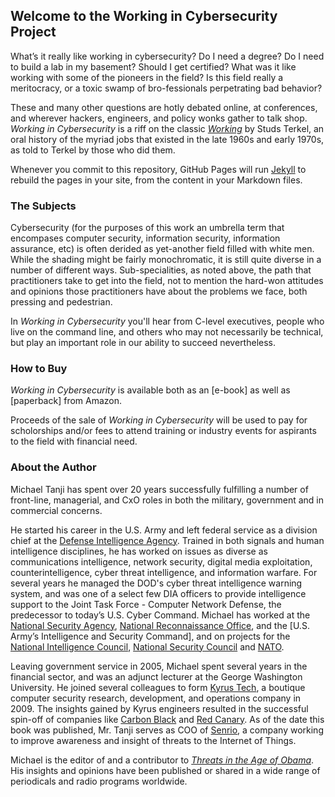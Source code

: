 ## Welcome to the Working in Cybersecurity Project

What’s it really like working in cybersecurity? Do I need a degree? Do I need to build a lab in my basement? Should I get certified? What was it like working with some of the pioneers in the field? Is this field really a meritocracy, or a toxic swamp of bro-fessionals perpetrating bad behavior? 

These and many other questions are hotly debated online, at conferences, and wherever hackers, engineers, and policy wonks gather to talk shop. _Working in Cybersecurity_ is a riff on the classic [_Working_](https://amzn.to/2MmWVXS) by Studs Terkel, an oral history of the myriad jobs that existed in the late 1960s and early 1970s, as told to Terkel by those who did them.

Whenever you commit to this repository, GitHub Pages will run [Jekyll](https://jekyllrb.com/) to rebuild the pages in your site, from the content in your Markdown files.

### The Subjects

Cybersecurity (for the purposes of this work an umbrella term that encompases computer security, information security, information assurance, etc) is often derided as yet-another field filled with white men. While the shading might be fairly monochromatic, it is still quite diverse in a number of different ways. Sub-specialities, as noted above, the path that practitioners take to get into the field, not to mention the hard-won attitudes and opinions those practitioners have about the problems we face, both pressing and pedestrian.

In _Working in Cybersecurity_ you'll hear from C-level executives, people who live on the command line, and others who may not necessarily be technical, but play an important role in our ability to succeed nevertheless.


### How to Buy

_Working in Cybersecurity_ is available both as an [e-book] as well as [paperback] from Amazon.

Proceeds of the sale of _Working in Cybersecurity_ will be used to pay for scholorships and/or fees to attend training or industry events for aspirants to the field with financial need.

### About the Author

Michael Tanji has spent over 20 years successfully fulfilling a number of front-line, managerial, and CxO roles in both the military, government and in commercial concerns.

He started his career in the U.S. Army and left federal service as a division chief at the [Defense Intelligence Agency](http://www.dia.mil/). Trained in both signals and human intelligence disciplines, he has worked on issues as diverse as communications intelligence, network security, digital media exploitation, counterintelligence, cyber threat intelligence, and information warfare. For several years he managed the DOD's cyber threat intelligence warning system, and was one of a select few DIA officers to provide intelligence support to the Joint Task Force - Computer Network Defense, the predecessor to today’s U.S. Cyber Command. Michael has worked at the [National Security Agency](https://www.nsa.gov/), [National Reconnaissance Office](http://www.nro.gov/), and the [U.S. Army’s Intelligence and Security Command], and on projects for the [National Intelligence Council](https://en.wikipedia.org/wiki/National_Intelligence_Council), [National Security Council](https://www.whitehouse.gov/nsc/) and [NATO](https://www.nato.int/).

Leaving government service in 2005, Michael spent several years in the financial sector, and was an adjunct lecturer at the George Washington University. He joined several colleagues to form [Kyrus Tech](https://www.kyrus-tech.com/), a boutique computer security research, development, and operations company in 2009. The insights gained by Kyrus engineers resulted in the successful spin-off of companies like [Carbon Black](https://www.carbonblack.com/) and [Red Canary](https://redcanary.com/). As of the date this book was published, Mr. Tanji serves as COO of [Senrio](https://senr.io/), a company working to improve awareness and insight of threats to the Internet of Things.

Michael is the editor of and a contributor to [_Threats in the Age of Obama_](https://amzn.to/2ANKe76). His insights and opinions have been published or shared in a wide range of periodicals and radio programs worldwide.
